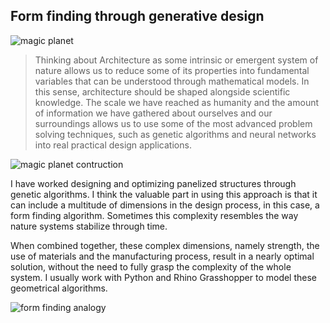 ## Form finding through generative design

![magic planet](https://lh3.googleusercontent.com/pw/ACtC-3eOC-OYIyx-Y3W87lJSbkE6kZZ0t-pbWEFSgEKTzOnY4ldvyWkMBTdQnOkAoO2AeuALiCW70LsdMqS8tRNllbgEAY-980SC7HZzV6H9FOTQvY5txSXh4fka-p97S4E665-V1GigFkhokwcA3d7QZISnzA=w1898-h930-no?authuser=1)

>Thinking about Architecture as some intrinsic or emergent system of nature allows us to reduce some of its properties into fundamental variables that can be understood through mathematical models. In this sense, architecture should be shaped alongside scientific knowledge. The scale we have reached as humanity and the amount of information we have gathered about ourselves and our surroundings allows us to use some of the most advanced problem solving techniques, such as genetic algorithms and neural networks into real practical design applications.

<!-- ![grasshopper analogy](https://lh3.googleusercontent.com/pw/ACtC-3fTgKfH2yBpq2KRtaDTZ9nWznMnozT3WIEusqMOFQmd4Th0KS52Apn_uIsBPOJpAUYs2kdL7lssToZTA34omnps-gIKAxWx3PMobD-9FyZDZKh1zcqkv5KtEhjYrvV6VflrONeayh_g22_Rau3oCcE2oQ=w1888-h397-no?authuser=1) -->

![magic planet contruction](https://lh3.googleusercontent.com/pw/ACtC-3coym5LmmtMhd6m5PMSPg_B5TGo0t4gY1o9z9WK9XDqCw_nCPnCbkYpVsTyb62y-LRP-WWZh2wbmiBma-jnI6tOseTe1KaAAlcwn-3hqOrh8w76eeNwGZb4opMBlt6Bnk4EFgdWG3AV6DV0HwY2fEPiyQ=w1430-h953-no?authuser=1)

I have worked designing and optimizing panelized structures through genetic algorithms. I think the valuable part in using this approach is that it can include a multitude of dimensions in the design process, in this case, a form finding algorithm. Sometimes this complexity resembles the way nature systems stabilize through time.

When combined together, these complex dimensions, namely strength, the use of materials and the manufacturing process, result in a nearly optimal solution, without the need to fully grasp the complexity of the whole system.  I usually work with Python and Rhino Grasshopper to model these geometrical algorithms.

![form finding analogy](https://lh3.googleusercontent.com/pw/ACtC-3dUk1rBXaEDSHvkc9UNvFxSvafcEQ-PIhP39SyLOUEibq4eNX9EVMLXyVq1tpSQ0jwDTGoHJBjyvAGYXH0q4eFkw0NujISpCUATofhArG-AN7XpBLQasSVxOLEudVJ-eB3NOlEfQkzFT-yowHZ_4QQ4nw=w1126-h750-no?authuser=1)
